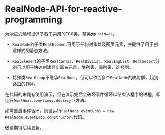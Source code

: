 # RealNode-API-for-reactive-programming
为响应式编程提供了若干实用的ES6类，基类为`RealNode`。

- `RealNode`的子类`RealElement`可用于任何对象以及网页元素，并提供了用于创建样式的静态方法。

- `RealElement`的子类`RealCanvas`、`RealDivList`、`RealImgList`、`RealSelect`分别可以用于快速创建异步画布元素、块列表、图列表、选择项。

- 特殊类`RealGroup`不继承`RealNode`，但可以作为多个`RealNode`的映射群，起到路由的作用。

在代码的末尾有使用演示，但在演示完后会破坏事件循环以结束该程序的进程，即运行`RealNode.eventLoop.destroy()`方法。

如需重启事件循环，则请运行`RealNode.eventLoop = new RealNode.eventLoop.constructor;`代码。

敬请期待后续更新。

